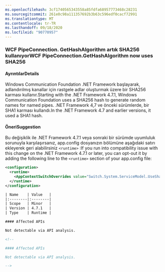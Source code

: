```yaml
---
ms.openlocfilehash: 3cf1740565343558a85fdfa68957773468c28231
ms.sourcegitcommit: 261e0c98a111357692b3b63c596edf0cacf72991
ms.translationtype: MT
ms.contentlocale: tr-TR
ms.lasthandoff: 09/18/2020
ms.locfileid: "90770957"
---
```

### <a name="wcf-pipeconnectiongethashalgorithm-now-uses-sha256"></a><span data-ttu-id="73311-101">WCF PipeConnection. GetHashAlgorithm artık SHA256 kullanıyor</span><span class="sxs-lookup"><span data-stu-id="73311-101">WCF PipeConnection.GetHashAlgorithm now uses SHA256</span></span>

#### <a name="details"></a><span data-ttu-id="73311-102">Ayrıntılar</span><span class="sxs-lookup"><span data-stu-id="73311-102">Details</span></span>

<span data-ttu-id="73311-103">Windows Communication Foundation .NET Framework başlayarak, adlandırılmış kanallar için rastgele adlar oluşturmak üzere bir SHA256 karması kullanır.</span><span class="sxs-lookup"><span data-stu-id="73311-103">Starting with the .NET Framework 4.7.1, Windows Communication Foundation uses a SHA256 hash to generate random names for named pipes.</span></span> <span data-ttu-id="73311-104">.NET Framework 4,7 ve önceki sürümlerde, bir SHA1 karması kullandı.</span><span class="sxs-lookup"><span data-stu-id="73311-104">In the .NET Framework 4.7 and earlier versions, it used a SHA1 hash.</span></span>

#### <a name="suggestion"></a><span data-ttu-id="73311-105">Öneri</span><span class="sxs-lookup"><span data-stu-id="73311-105">Suggestion</span></span>

<span data-ttu-id="73311-106">Bu değişiklik ile .NET Framework 4.7.1 veya sonraki bir sürümde uyumluluk sorunuyla karşılaşırsanız, app.config dosyanızın bölümüne aşağıdaki satırı ekleyerek geri alabilirsiniz `<runtime>` :</span><span class="sxs-lookup"><span data-stu-id="73311-106">If you run into compatibility issue with this change on the .NET Framework 4.7.1 or later, you can opt-out it by adding the following line to the `<runtime>` section of your app.config file:</span></span>

```xml
<configuration>
  <runtime>
    <AppContextSwitchOverrides value="Switch.System.ServiceModel.UseSha1InPipeConnectionGetHashAlgorithm=true" />
  </runtime>
</configuration>

| Name    | Value   |
|:--------|:--------|
| Scope   | Minor   |
| Version | 4.7.1   |
| Type    | Runtime |

#### Affected APIs

Not detectable via API analysis.

<!--

#### Affected APIs

Not detectable via API analysis.

-->
